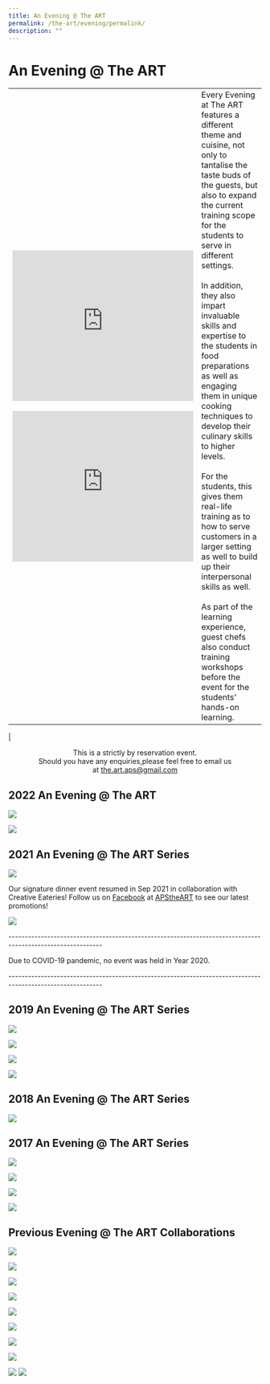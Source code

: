 ```yaml
---
title: An Evening @ The ART
permalink: /the-art/evening/permalink/
description: ""
---
```

An Evening @ The ART
====================
|  |  |
|---|---|
| <iframe allowfullscreen="true" width="360" height="300" frameborder="0" src="https://docs.google.com/presentation/d/e/2PACX-1vTR0IKFx0P4EvQ9Mwssbekfr3vhww6XvyUHw708mX0Io8YeXWNXYm9ow_0rWUwVnkTgl9gUDiUu5A47/embed?start=false&amp;loop=false&amp;delayms=3000"></iframe><br><br><iframe src="https://docs.google.com/presentation/d/e/2PACX-1vS4rpDRoDyd-vChjrFBLuT45p0S-bTQrfg2YnuZCIuxt3RH-jfvGweRyndBUTgBjescHLJJFloaXYTa/embed?start=false&amp;loop=false&amp;delayms=3000" frameborder="0" width="360" height="300" allowfullscreen="true"></iframe> | Every Evening at The ART features a different theme and cuisine, not only to tantalise the taste buds of the guests, but also to expand the current training scope for the students to serve in different settings.<br><br>In addition, they also impart invaluable skills and expertise to the students in food preparations as well as engaging them in unique cooking techniques to develop their culinary skills to higher levels.<br><br>For the students, this gives them real-life training as to how to serve customers in a larger setting as well to build up their interpersonal skills as well.<br><br>As part of the learning experience, guest chefs also conduct training workshops before the event for the students' hands-on learning.|
|

<center>This is a strictly by reservation event.<br>
Should you have any enquiries,please feel free to email us at&nbsp;<a href="mailto:the.art.aps@gmail.com">the.art.aps@gmail.com</a></center>

2022 An Evening @ The ART
-------------------------

![](/images/ART/An%20Evening%20%20The%20ART%20on%20Sat%2014%20May%202022%20-%20Post%20Event.jpg)

![](/images/ART/An%20Evening%20%20The%20ART%20on%20Sat%2012%20Mar%202022%20Post-event.jpg)

2021 An Evening @ The ART Series
--------------------------------

![](/images/ART/An%20Evening%20%20The%20ART%20on%20Sat%2020%20Nov%202021%20-%20post%20event.jpg)

Our signature dinner event resumed in Sep 2021 in collaboration with Creative Eateries!
Follow us on&nbsp;[Facebook](https://www.facebook.com/APStheART/)&nbsp;at&nbsp;[APStheART](https://www.facebook.com/APStheART/)&nbsp;to see our latest promotions!

![](/images/ART/An%20Evening%20%20The%20ART%20on%20Sat%2018%20Sep%202021%20Post-event.jpg)

\-----------------------------------------------------------------------------------------------------------

Due to COVID-19 pandemic, no event was held in Year 2020.

\-----------------------------------------------------------------------------------------------------------

2019 An Evening @ The ART Series
--------------------------------

![](/images/ART/Post%20Write-up%20An%20Evening%20at%20The%20ART%20with%20on%20Sat%209%20Nov%202019.jpg)

![](/images/ART/An%20Evening%20@%20The%20ART%20-%20Hawker%20Fiesta%20(Post%20Write-up).jpg)

![](/images/ART/Post%20Write%20Up%20for%20An%20Evening%20at%20The%20ART%20Holiday%20Inn%20May%2019.jpg)

![](/images/ART/Post%20Write%20up%20Chef%20Immanuel%202%20Mar%202019%20vers%205.jpg)

2018 An Evening @ The ART Series
--------------------------------

![](/images/ART/Post%20Write-up.jpg)

2017 An Evening @ The ART Series
--------------------------------

![](/images/ART/An%20Evening%20at%20The%20ART%20on%20Sat%2011%20Nov%202017%20-%20Post%20Write-up.jpg)

![](/images/ART/An%20Evening%20@%20The%20ART%20-%20Hawker%20Fiesta%20(Post%20Write-up).jpg)

![](/images/ART/An%20Evening%20@%20The%20ART%20with%20Chef%20Elvin%20on%20Sat%2013%20May%202017%20-%20Post%20Write%20Up.jpg)

![](/images/ART/An%20Evening%20at%20The%20ART%20with%20Chef%20Kelvin%20Loke%20(Sat%2025%20Mar%202017)%20-%20Post%20Writeup.jpg)

Previous Evening @ The ART Collaborations
-----------------------------------------

![](/images/ART/An-Evening-at-The-ART-on-Sat-5-Nov-2016.jpg)

![](/images/ART/art1.jpg)

![](/images/ART/LavishDinePoster.jpg)

![](/images/ART/Poster.jpg)

![](/images/ART/art6.jpg)

![](/images/ART/menu4.jpg)

![](/images/ART/menu3.jpg)

![](/images/ART/art5.jpg)

![](/images/ART/menu2.jpg)
![](/images/ART/art7.jpg)